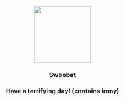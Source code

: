 <p align="center">
    <img src="https://raw.githubusercontent.com/PokeAPI/sprites/master/sprites/pokemon/528.png" width="150" height="150">
</p>
<h3 align="center"> <b>Swoobat</b></h3>
<h3 align="center">Have a terrifying day! (contains irony)</h3>
